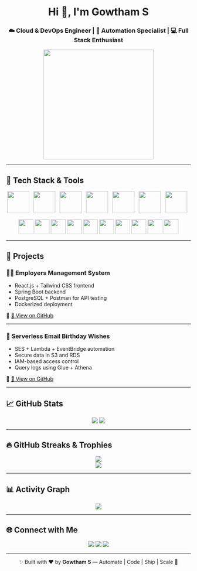 <h1 align="center">Hi 👋, I'm Gowtham S</h1>

<h3 align="center">☁️ Cloud & DevOps Engineer | 🔧 Automation Specialist | 💻 Full Stack Enthusiast</h3>

<p align="center">
  <img src="https://media.giphy.com/media/v1.Y2lkPTc5MGI3NjExaHZzdzZzbGwweTI3MWlhdXQxMXE3am5hN2h4YmN2bm91NWJoZW5ucyZlcD12MV9naWZzX3NlYXJjaCZjdD1n/JWuBH9rCO2uZy/giphy.gif" width="300" />
</p>

---

## 🔧 Tech Stack & Tools

<p align="center">
  <img src="https://media.giphy.com/media/qgQUggAC3Pfv687qPC/giphy.gif" width="60"/> &nbsp;
  <img src="https://media.giphy.com/media/kH1DBkPNyZPOk0BxrM/giphy.gif" width="60"/> &nbsp;
  <img src="https://media.giphy.com/media/Vo6FLy9EHO8t4/giphy.gif" width="60"/> &nbsp;
  <img src="https://media.giphy.com/media/fsEaZldNC8A1PJ3mwp/giphy.gif" width="60"/> &nbsp;
  <img src="https://media.giphy.com/media/kH1DBkPNyZPOk0BxrM/giphy.gif" width="60"/> &nbsp;
  <img src="https://media.giphy.com/media/xT9IgzoKnwFNmISR8I/giphy.gif" width="60"/> &nbsp;
  <img src="https://media.giphy.com/media/UQJlOI0Yuqb4c/giphy.gif" width="60"/> &nbsp;
</p>

<p align="center">
  <img src="https://cdn.jsdelivr.net/gh/devicons/devicon/icons/docker/docker-original.svg" width="40" />
  <img src="https://cdn.jsdelivr.net/gh/devicons/devicon/icons/amazonwebservices/amazonwebservices-original-wordmark.svg" width="40" />
  <img src="https://www.vectorlogo.zone/logos/jenkins/jenkins-icon.svg" width="40" />
  <img src="https://cdn.jsdelivr.net/gh/devicons/devicon/icons/terraform/terraform-original.svg" width="40" />
  <img src="https://upload.wikimedia.org/wikipedia/commons/2/24/Ansible_logo.svg" width="40" />
  <img src="https://cdn.jsdelivr.net/gh/devicons/devicon/icons/kubernetes/kubernetes-plain.svg" width="40" />
  <img src="https://cdn.jsdelivr.net/gh/devicons/devicon/icons/java/java-original.svg" width="40" />
  <img src="https://cdn.jsdelivr.net/gh/devicons/devicon/icons/react/react-original.svg" width="40" />
  <img src="https://spring.io/img/projects/spring-boot.svg" width="40" />
  <img src="https://cdn.jsdelivr.net/gh/devicons/devicon/icons/postgresql/postgresql-original.svg" width="40" />
</p>

---

## 🚀 Projects

### 🧑‍💼 **Employers Management System**
- React.js + Tailwind CSS frontend
- Spring Boot backend
- PostgreSQL + Postman for API testing
- Dockerized deployment

🔗 [🔗 View on GitHub](https://github.com/gowthamselvarajgit/Employers-Management-System)

---

### 🎂 **Serverless Email Birthday Wishes**
- SES + Lambda + EventBridge automation
- Secure data in S3 and RDS
- IAM-based access control
- Query logs using Glue + Athena

🔗 [🔗 View on GitHub](https://github.com/gowthamselvarajgit)

---

## 📈 GitHub Stats

<p align="center">
  <img src="https://github-readme-stats.vercel.app/api?username=gowthamselvarajgit&show_icons=true&count_private=true&theme=tokyonight" />
  <img src="https://github-readme-stats.vercel.app/api/top-langs/?username=gowthamselvarajgit&layout=compact&theme=tokyonight" />
</p>

---

## 🔥 GitHub Streaks & Trophies

<p align="center">
  <img src="https://github-readme-streak-stats.herokuapp.com/?user=gowthamselvarajgit&theme=tokyonight" />
  <br/>
  <img src="https://github-profile-trophy.vercel.app/?username=gowthamselvarajgit&theme=onedark&row=1&no-frame=true" />
</p>

---

## 📊 Activity Graph

<p align="center">
  <img src="https://github-readme-activity-graph.vercel.app/graph?username=gowthamselvarajgit&radius=16&theme=react-dark&area=true" />
</p>

---

## 🌐 Connect with Me

<p align="center">
  <a href="https://www.linkedin.com/in/gowtham4026/" target="_blank"><img src="https://img.shields.io/badge/-LinkedIn-blue?style=for-the-badge&logo=linkedin&logoColor=white"/></a>
  <a href="https://medium.com/@gowtham26.work" target="_blank"><img src="https://img.shields.io/badge/-Medium-black?style=for-the-badge&logo=medium&logoColor=white"/></a>
  <a href="https://www.youtube.com/@FlockZen" target="_blank"><img src="https://img.shields.io/badge/-YouTube-red?style=for-the-badge&logo=youtube&logoColor=white"/></a>
</p>

---

<p align="center">
  ✨ Built with ❤️ by <strong>Gowtham S</strong> — Automate | Code | Ship | Scale 🚀
</p>

